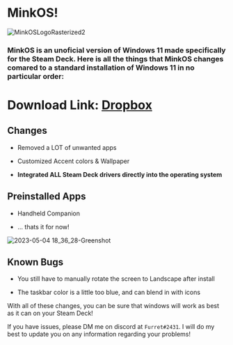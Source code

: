 # MinkOS!
![MinkOSLogoRasterized2](https://user-images.githubusercontent.com/35110759/236339456-4548623b-3b88-404a-88bb-63f2718ca25c.png)

### MinkOS is an unoficial version of Windows 11 made specifically for the Steam Deck. Here is all the things that MinkOS changes comared to a standard installation of Windows 11 in no particular order:

# Download Link: [Dropbox](https://www.dropbox.com/s/rgc8snzk6ooz7lj/MinkOS%201.0%20%2822H2%29%20Acidic%20Aonyx.iso?dl=0)

## Changes
  
  * Removed a LOT of unwanted apps
  
  * Customized Accent colors & Wallpaper
  
  * **Integrated ALL Steam Deck drivers directly into the operating system**
## Preinstalled Apps

  * Handheld Companion
  
  * ... thats it for now!

![2023-05-04 18_36_28-Greenshot](https://user-images.githubusercontent.com/35110759/236361884-f127cf1b-5ed0-43cb-b265-5625d4c9746e.png)

## Known Bugs
  * You still have to manually rotate the screen to Landscape after install

  * The taskbar color is a little too blue, and can blend in with icons
  
With all of these changes, you can be sure that windows will work as best as it can on your Steam Deck!

If you have issues, please DM me on discord at `Furret#2431`. I will do my best to update you on any information regarding your problems!
